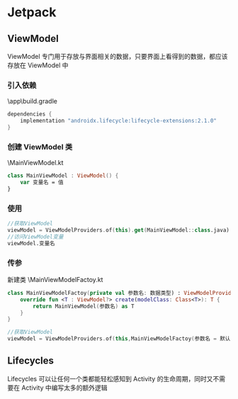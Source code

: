 # Jetpack

## ViewModel

ViewModel 专门用于存放与界面相关的数据，只要界面上看得到的数据，都应该存放在 ViewModel 中

### 引入依赖

\app\build.gradle

```gradle
dependencies {
    implementation "androidx.lifecycle:lifecycle-extensions:2.1.0"
}
```

### 创建 ViewModel 类

\MainViewModel.kt

```Kotlin
class MainViewModel : ViewModel() {
    var 变量名 = 值
}
```

### 使用

```Kotlin
//获取ViewModel
viewModel = ViewModelProviders.of(this).get(MainViewModel::class.java)
//访问ViewModel变量
viewModel.变量名
```

### 传参

新建类 \MainViewModelFactoy.kt

```Kotlin
class MainViewModelFactoy(private val 参数名: 数据类型) : ViewModelProvider.Factory {
    override fun <T : ViewModel?> create(modelClass: Class<T>): T {
        return MainViewModel(参数名) as T
    }
}
```

```Kotlin
//获取ViewModel
viewModel = ViewModelProviders.of(this,MainViewModelFactoy(参数名 = 默认值)).get(MainViewModel::class.java)
```

## Lifecycles

Lifecycles 可以让任何一个类都能轻松感知到 Activity 的生命周期，同时又不需要在 Activity 中编写太多的额外逻辑
